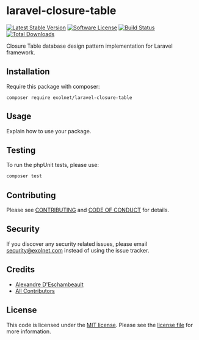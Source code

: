 # laravel-closure-table

[![Latest Stable Version](https://poser.pugx.org/eXolnet/laravel-closure-table/v/stable?format=flat-square)](https://packagist.org/packages/eXolnet/laravel-closure-table)
[![Software License](https://img.shields.io/badge/license-MIT-brightgreen.svg?style=flat-square)](LICENSE.md)
[![Build Status](https://img.shields.io/travis/eXolnet/laravel-closure-table/master.svg?style=flat-square)](https://travis-ci.org/eXolnet/laravel-closure-table)
[![Total Downloads](https://img.shields.io/packagist/dt/eXolnet/laravel-closure-table.svg?style=flat-square)](https://packagist.org/packages/eXolnet/laravel-closure-table)

Closure Table database design pattern implementation for Laravel framework.

## Installation

Require this package with composer:

```
composer require exolnet/laravel-closure-table
```

## Usage

Explain how to use your package.

## Testing

To run the phpUnit tests, please use:

``` bash
composer test
```

## Contributing

Please see [CONTRIBUTING](CONTRIBUTING.md) and [CODE OF CONDUCT](CODE_OF_CONDUCT.md) for details.

## Security

If you discover any security related issues, please email security@exolnet.com instead of using the issue tracker.

## Credits

- [Alexandre D'Eschambeault](https://github.com/xel1045)
- [All Contributors](../../contributors)

## License

This code is licensed under the [MIT license](http://choosealicense.com/licenses/mit/). 
Please see the [license file](LICENSE) for more information.

